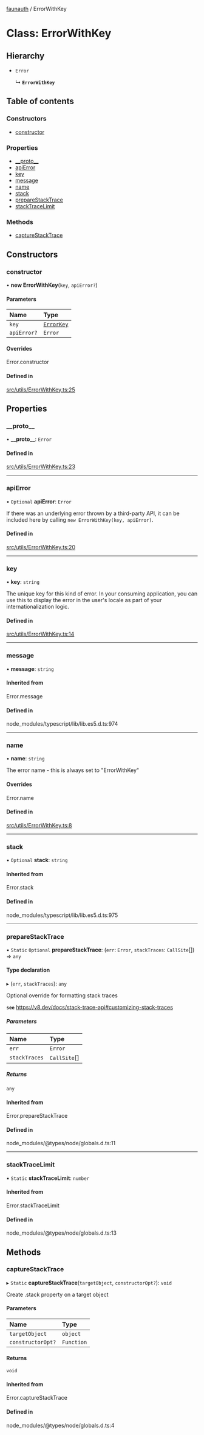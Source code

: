 [faunauth](../index.md) / ErrorWithKey

# Class: ErrorWithKey

## Hierarchy

- `Error`

  ↳ **`ErrorWithKey`**

## Table of contents

### Constructors

- [constructor](ErrorWithKey.md#constructor)

### Properties

- [\_\_proto\_\_](ErrorWithKey.md#__proto__)
- [apiError](ErrorWithKey.md#apierror)
- [key](ErrorWithKey.md#key)
- [message](ErrorWithKey.md#message)
- [name](ErrorWithKey.md#name)
- [stack](ErrorWithKey.md#stack)
- [prepareStackTrace](ErrorWithKey.md#preparestacktrace)
- [stackTraceLimit](ErrorWithKey.md#stacktracelimit)

### Methods

- [captureStackTrace](ErrorWithKey.md#capturestacktrace)

## Constructors

### constructor

• **new ErrorWithKey**(`key`, `apiError?`)

#### Parameters

| Name | Type |
| :------ | :------ |
| `key` | [`ErrorKey`](../index.md#errorkey) |
| `apiError?` | `Error` |

#### Overrides

Error.constructor

#### Defined in

[src/utils/ErrorWithKey.ts:25](https://github.com/alexnitta/faunauth/blob/70b5ca8/src/utils/ErrorWithKey.ts#L25)

## Properties

### \_\_proto\_\_

• **\_\_proto\_\_**: `Error`

#### Defined in

[src/utils/ErrorWithKey.ts:23](https://github.com/alexnitta/faunauth/blob/70b5ca8/src/utils/ErrorWithKey.ts#L23)

___

### apiError

• `Optional` **apiError**: `Error`

If there was an underlying error thrown by a third-party API, it can be included here by
calling `new ErrorWithKey(key, apiError)`.

#### Defined in

[src/utils/ErrorWithKey.ts:20](https://github.com/alexnitta/faunauth/blob/70b5ca8/src/utils/ErrorWithKey.ts#L20)

___

### key

• **key**: `string`

The unique key for this kind of error. In your consuming application, you can use this to
display the error in the user's locale as part of your internationalization logic.

#### Defined in

[src/utils/ErrorWithKey.ts:14](https://github.com/alexnitta/faunauth/blob/70b5ca8/src/utils/ErrorWithKey.ts#L14)

___

### message

• **message**: `string`

#### Inherited from

Error.message

#### Defined in

node_modules/typescript/lib/lib.es5.d.ts:974

___

### name

• **name**: `string`

The error name - this is always set to "ErrorWithKey"

#### Overrides

Error.name

#### Defined in

[src/utils/ErrorWithKey.ts:8](https://github.com/alexnitta/faunauth/blob/70b5ca8/src/utils/ErrorWithKey.ts#L8)

___

### stack

• `Optional` **stack**: `string`

#### Inherited from

Error.stack

#### Defined in

node_modules/typescript/lib/lib.es5.d.ts:975

___

### prepareStackTrace

▪ `Static` `Optional` **prepareStackTrace**: (`err`: `Error`, `stackTraces`: `CallSite`[]) => `any`

#### Type declaration

▸ (`err`, `stackTraces`): `any`

Optional override for formatting stack traces

**`see`** https://v8.dev/docs/stack-trace-api#customizing-stack-traces

##### Parameters

| Name | Type |
| :------ | :------ |
| `err` | `Error` |
| `stackTraces` | `CallSite`[] |

##### Returns

`any`

#### Inherited from

Error.prepareStackTrace

#### Defined in

node_modules/@types/node/globals.d.ts:11

___

### stackTraceLimit

▪ `Static` **stackTraceLimit**: `number`

#### Inherited from

Error.stackTraceLimit

#### Defined in

node_modules/@types/node/globals.d.ts:13

## Methods

### captureStackTrace

▸ `Static` **captureStackTrace**(`targetObject`, `constructorOpt?`): `void`

Create .stack property on a target object

#### Parameters

| Name | Type |
| :------ | :------ |
| `targetObject` | `object` |
| `constructorOpt?` | `Function` |

#### Returns

`void`

#### Inherited from

Error.captureStackTrace

#### Defined in

node_modules/@types/node/globals.d.ts:4
